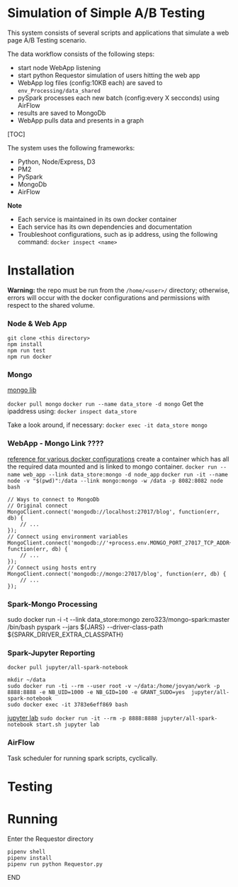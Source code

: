 


# Simulation of Simple A/B Testing

This system consists of several scripts and applications that simulate a web page A/B Testing scenario.

The data workflow consists of the following steps:

* start node WebApp listening
* start python Requestor simulation of users hitting the web app
* WebApp log files (config:10KB each) are saved to `env_Processing/data_shared` 
* pySpark processes each new batch (config:every X secconds) using AirFlow
* results are saved to MongoDb
* WebApp pulls data and presents in a graph

[TOC]


The system uses the following frameworks:

* Python, Node/Express, D3
* PM2
* PySpark
* MongoDb
* AirFlow


__Note__

* Each service is maintained in its own docker container
* Each service has its own dependencies and documentation
* Troubleshoot configurations, such as ip address, using the following command: `docker inspect <name>`




# Installation

__Warning:__ the repo must be run from the `/home/<user>/` directory; otherwise, errors will occur with the docker configurations and permissions with respect to the shared volume.


### Node & Web App
```
git clone <this directory>
npm install
npm run test
npm run docker
```


### Mongo

[mongo lib](https://hub.docker.com/r/library/mongo/)

`docker pull mongo`
`docker run --name data_store -d mongo`
Get the ipaddress using: `docker inspect data_store`

Take a look around, if necessary: `docker exec -it data_store mongo`




### WebApp - Mongo Link ????
[reference for various docker configurations](http://www.ifdattic.com/how-to-mongodb-nodejs-docker/)
create a container which has all the required data mounted and is linked to mongo container. 
`docker run --name web_app --link data_store:mongo -d node_app`
`docker run -it --name node -v "$(pwd)":/data --link mongo:mongo -w /data -p 8082:8082 node bash`
```
// Ways to connect to MongoDb
// Original connect
MongoClient.connect('mongodb://localhost:27017/blog', function(err, db) {
    // ...
});
// Connect using environment variables
MongoClient.connect('mongodb://'+process.env.MONGO_PORT_27017_TCP_ADDR+':'+process.env.MONGO_PORT_27017_TCP_PORT+'/blog', function(err, db) {
    // ...
});
// Connect using hosts entry
MongoClient.connect('mongodb://mongo:27017/blog', function(err, db) {
    // ...
});

```


### Spark-Mongo Processing

sudo docker run -i -t --link data_store:mongo zero323/mongo-spark:master /bin/bash
pyspark --jars ${JARS} --driver-class-path ${SPARK_DRIVER_EXTRA_CLASSPATH}


### Spark-Jupyter Reporting

[](https://hub.docker.com/r/jupyter/all-spark-notebook/)

`docker pull jupyter/all-spark-notebook`

```
mkdir ~/data
sudo docker run -ti --rm --user root -v ~/data:/home/jovyan/work -p 8888:8888 -e NB_UID=1000 -e NB_GID=100 -e GRANT_SUDO=yes  jupyter/all-spark-notebook
sudo docker exec -it 3783e6eff869 bash
```

[jupyter lab]()
`sudo docker run -it --rm -p 8888:8888 jupyter/all-spark-notebook start.sh jupyter lab`








### AirFlow

Task scheduler for running spark scripts, cyclically.


# Testing


# Running

Enter the Requestor directory

```
pipenv shell
pipenv install 
pipenv run python Requestor.py
```




END
